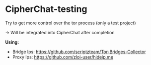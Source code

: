 # CipherChat-testing
Try to get more control over the tor process (only a test project)

-> Will be integrated into CipherChat after completion

**Using:**
- Bridge Ips: https://github.com/scriptzteam/Tor-Bridges-Collector
- Proxy Ips: https://github.com/zloi-user/hideip.me